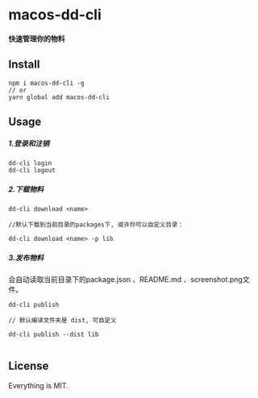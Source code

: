 # macos-dd-cli
#### 快速管理你的物料

## Install
```
npm i macos-dd-cli -g
// or
yarn global add macos-dd-cli
```

## Usage
##### 1.登录和注销
```
dd-cli login
dd-cli logout
```
##### 2.下载物料
```
dd-cli download <name>

//默认下载到当前目录的packages下, 或许你可以自定义目录：

dd-cli download <name> -p lib
```
##### 3.发布物料
会自动读取当前目录下的package.json 、README.md 、screenshot.png文件。
```
dd-cli publish

// 默认编译文件夹是 dist, 可自定义

dd-cli publish --dist lib


```

## License
Everything is MIT.
